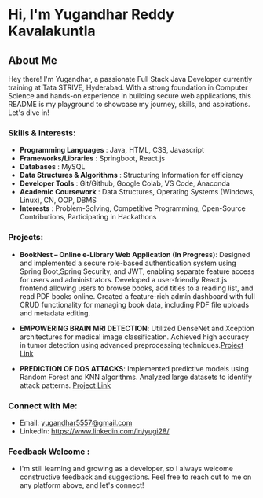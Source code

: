 
# Hi, I'm Yugandhar Reddy Kavalakuntla

## About Me

Hey there! I'm Yugandhar, a passionate Full Stack Java Developer currently training at Tata STRIVE, Hyderabad. With a strong foundation in Computer Science and hands-on experience in building secure web applications, this README is my playground to showcase my journey, skills, and aspirations. Let's dive in!

<!--Hey there! I'm Yugandhar, a recent Computer Science & Engineering graduate from GITAM University Hyderabad with a passion for coding and crafting innovative solutions. This README is my playground to showcase my journey, skills, and aspirations. Let's dive in! -->

### Skills & Interests:

- **Programming Languages**          : Java, HTML, CSS, Javascript
- **Frameworks/Libraries**           : Springboot, React.js
- **Databases**                      : MySQL
- **Data Structures & Algorithms**   : Structuring Information for efficiency
- **Developer Tools**                : Git/Github, Google Colab, VS Code, Anaconda
- **Academic Coursework**            : Data Structures, Operating Systems (Windows, Linux), CN, OOP, DBMS
- **Interests**                      : Problem-Solving, Competitive Programming, Open-Source Contributions, Participating in Hackathons

### Projects:
- **BookNest – Online e-Library Web Application (In Progress)**:
Designed and implemented a secure role-based authentication system using Spring Boot,Spring Security, and JWT, enabling separate feature access for users and administrators.
Developed a user-friendly React.js frontend allowing users to browse books, add titles to a reading list, and read PDF books online.
Created a feature-rich admin dashboard with full CRUD functionality for managing book data, including PDF file uploads and metadata editing.

- **EMPOWERING BRAIN MRI DETECTION**:
Utilized DenseNet and Xception architectures for medical image classification.
Achieved high accuracy in tumor detection using advanced preprocessing techniques.[Project Link](https://github.com/YugandharReddyKavalakuntla/EMPOWERING-BRAIN-MRI-DETECTION)

- **PREDICTION OF DOS ATTACKS**:
Implemented predictive models using Random Forest and KNN algorithms.
Analyzed large datasets to identify attack patterns. [Project Link](https://github.com/YugandharReddyKavalakuntla/PREDICTION-OF-DOS-ATTACKS)
 

### Connect with Me:

- Email: yugandhar5557@gmail.com
- LinkedIn: https://www.linkedin.com/in/yugi28/

### Feedback Welcome :
- I'm still learning and growing as a developer, so I always welcome constructive feedback and suggestions. Feel free to reach out to me on any platform above, and let's connect!
